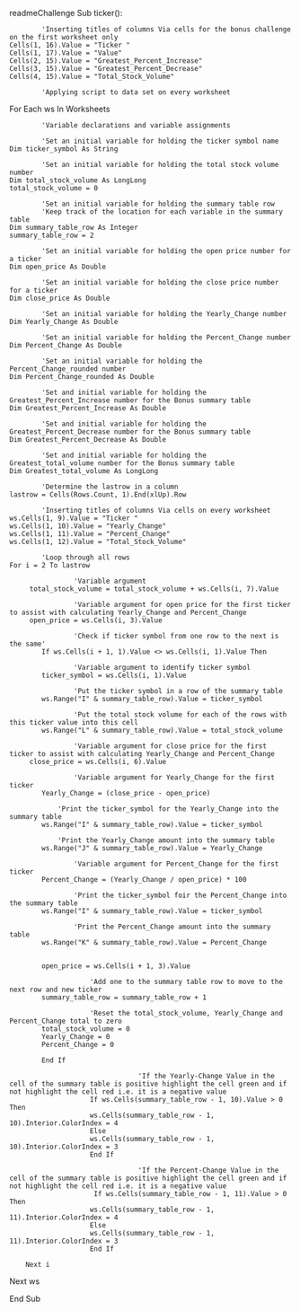 readmeChallenge
Sub ticker():

            'Inserting titles of columns Via cells for the bonus challenge on the first worksheet only
    Cells(1, 16).Value = "Ticker "
    Cells(1, 17).Value = "Value"
    Cells(2, 15).Value = "Greatest_Percent_Increase"
    Cells(3, 15).Value = "Greatest_Percent_Decrease"
    Cells(4, 15).Value = "Total_Stock_Volume"

            'Applying script to data set on every worksheet
For Each ws In Worksheets

            'Variable declarations and variable assignments
            
            'Set an initial variable for holding the ticker symbol name
    Dim ticker_symbol As String
    
            'Set an initial variable for holding the total stock volume number
    Dim total_stock_volume As LongLong
    total_stock_volume = 0
    
            'Set an initial variable for holding the summary table row
            'Keep track of the location for each variable in the summary table
    Dim summary_table_row As Integer
    summary_table_row = 2
    
            'Set an initial variable for holding the open price number for a ticker
    Dim open_price As Double
    
            'Set an initial variable for holding the close price number for a ticker
    Dim close_price As Double
    
            'Set an initial variable for holding the Yearly_Change number
    Dim Yearly_Change As Double
    
            'Set an initial variable for holding the Percent_Change number
    Dim Percent_Change As Double
    
            'Set an initial variable for holding the Percent_Change_rounded number
    Dim Percent_Change_rounded As Double
    
            'Set and initial variable for holding the Greatest_Percent_Increase number for the Bonus summary table
    Dim Greatest_Percent_Increase As Double
    
            'Set and initial variable for holding the Greatest_Percent_Decrease number for the Bonus summary table
    Dim Greatest_Percent_Decrease As Double
    
            'Set and initial variable for holding the Greatest_total_volume number for the Bonus summary table
    Dim Greatest_total_volume As LongLong
    
            'Determine the lastrow in a column
    lastrow = Cells(Rows.Count, 1).End(xlUp).Row
    
            'Inserting titles of columns Via cells on every worksheet
    ws.Cells(1, 9).Value = "Ticker "
    ws.Cells(1, 10).Value = "Yearly_Change"
    ws.Cells(1, 11).Value = "Percent_Change"
    ws.Cells(1, 12).Value = "Total_Stock_Volume"
    
            'Loop through all rows
    For i = 2 To lastrow
    
                    'Variable argument
         total_stock_volume = total_stock_volume + ws.Cells(i, 7).Value
         
                    'Variable argument for open price for the first ticker to assist with calculating Yearly_Change and Percent_Change
         open_price = ws.Cells(i, 3).Value
         
                    'Check if ticker symbol from one row to the next is the same'
            If ws.Cells(i + 1, 1).Value <> ws.Cells(i, 1).Value Then
            
                    'Variable argument to identify ticker symbol
            ticker_symbol = ws.Cells(i, 1).Value
            
                    'Put the ticker symbol in a row of the summary table
            ws.Range("I" & summary_table_row).Value = ticker_symbol
                    
                    'Put the total stock volume for each of the rows with this ticker value into this cell
            ws.Range("L" & summary_table_row).Value = total_stock_volume
            
                    'Variable argument for close price for the first ticker to assist with calculating Yearly_Change and Percent_Change
         close_price = ws.Cells(i, 6).Value
            
                    'Variable argument for Yearly_Change for the first ticker
            Yearly_Change = (close_price - open_price)
            
                'Print the ticker_symbol for the Yearly_Change into the summary table
            ws.Range("I" & summary_table_row).Value = ticker_symbol
            
                'Print the Yearly_Change amount into the summary table
            ws.Range("J" & summary_table_row).Value = Yearly_Change           
                
                    'Variable argument for Percent_Change for the first ticker
            Percent_Change = (Yearly_Change / open_price) * 100
            
                    'Print the ticker_symbol foir the Percent_Change into the summary table
            ws.Range("I" & summary_table_row).Value = ticker_symbol
                        
                    'Print the Percent_Change amount into the summary table
            ws.Range("K" & summary_table_row).Value = Percent_Change
            
            
            open_price = ws.Cells(i + 1, 3).Value
            
                        'Add one to the summary table row to move to the next row and new ticker
            summary_table_row = summary_table_row + 1
            
                        'Reset the total_stock_volume, Yearly_Change and Percent_Change total to zero
            total_stock_volume = 0
            Yearly_Change = 0
            Percent_Change = 0
            
            End If
            
                                    'If the Yearly-Change Value in the cell of the summary table is positive highlight the cell green and if not highlight the cell red i.e. it is a negative value
                        If ws.Cells(summary_table_row - 1, 10).Value > 0 Then
                        ws.Cells(summary_table_row - 1, 10).Interior.ColorIndex = 4
                        Else
                        ws.Cells(summary_table_row - 1, 10).Interior.ColorIndex = 3
                        End If

                                    'If the Percent-Change Value in the cell of the summary table is positive highlight the cell green and if not highlight the cell red i.e. it is a negative value
                         If ws.Cells(summary_table_row - 1, 11).Value > 0 Then
                        ws.Cells(summary_table_row - 1, 11).Interior.ColorIndex = 4
                        Else
                        ws.Cells(summary_table_row - 1, 11).Interior.ColorIndex = 3
                        End If

        Next i
                  
Next ws

End Sub
